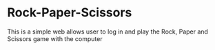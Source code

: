 # Rock-Paper-Scissors
This is a simple web allows user to log in and play the Rock, Paper and Scissors game with the computer
